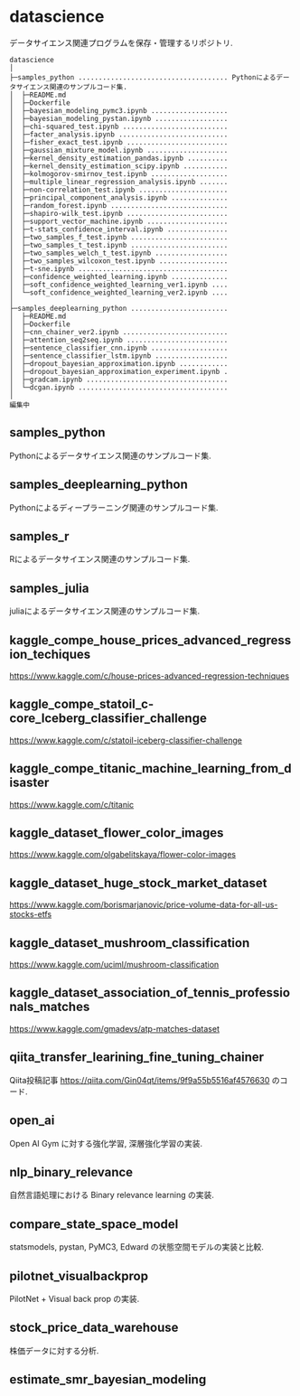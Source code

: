 # datascience

データサイエンス関連プログラムを保存・管理するリポジトリ.  


```
datascience 
│
├─samples_python ..................................... Pythonによるデータサイエンス関連のサンプルコード集.
│  ├─README.md
│  ├─Dockerfile
│  ├─bayesian_modeling_pymc3.ipynb ...................
│  ├─bayesian_modeling_pystan.ipynb ..................
│  ├─chi-squared_test.ipynb ..........................
│  ├─facter_analysis.ipynb ...........................
│  ├─fisher_exact_test.ipynb .........................
│  ├─gaussian_mixture_model.ipynb ....................
│  ├─kernel_density_estimation_pandas.ipynb ..........
│  ├─kernel_density_estimation_scipy.ipynb ...........
│  ├─kolmogorov-smirnov_test.ipynb ...................
│  ├─multiple_linear_regression_analysis.ipynb .......
│  ├─non-correlation_test.ipynb ......................
│  ├─principal_component_analysis.ipynb ..............
│  ├─random_forest.ipynb .............................
│  ├─shapiro-wilk_test.ipynb .........................
│  ├─support_vector_machine.ipynb ....................
│  ├─t-stats_confidence_interval.ipynb ...............
│  ├─two_samples_f_test.ipynb ........................
│  ├─two_samples_t_test.ipynb ........................
│  ├─two_samples_welch_t_test.ipynb ..................
│  ├─two_samples_wilcoxon_test.ipynb .................
│  ├─t-sne.ipynb .....................................
│  ├─confidence_weighted_learning.ipynb ..............
│  ├─soft_confidence_weighted_learning_ver1.ipynb ....
│  └─soft_confidence_weighted_learning_ver2.ipynb ....
│
├─samples_deeplearning_python ........................
│  ├─README.md
│  ├─Dockerfile
│  ├─cnn_chainer_ver2.ipynb ..........................
│  ├─attention_seq2seq.ipynb .........................
│  ├─sentence_classifier_cnn.ipynb ...................
│  ├─sentence_classifier_lstm.ipynb ..................
│  ├─dropout_bayesian_approximation.ipynb ............
│  ├─dropout_bayesian_approximation_experiment.ipynb .
│  ├─gradcam.ipynb ...................................
│  └─dcgan.ipynb .....................................
│
編集中
```

## samples_python

Pythonによるデータサイエンス関連のサンプルコード集.  

## samples_deeplearning_python

Pythonによるディープラーニング関連のサンプルコード集.  

## samples_r

Rによるデータサイエンス関連のサンプルコード集.  

## samples_julia

juliaによるデータサイエンス関連のサンプルコード集.  

## kaggle_compe_house_prices_advanced_regression_techiques

https://www.kaggle.com/c/house-prices-advanced-regression-techniques

## kaggle_compe_statoil_c-core_lceberg_classifier_challenge

https://www.kaggle.com/c/statoil-iceberg-classifier-challenge

## kaggle_compe_titanic_machine_learning_from_disaster

https://www.kaggle.com/c/titanic

## kaggle_dataset_flower_color_images

https://www.kaggle.com/olgabelitskaya/flower-color-images

## kaggle_dataset_huge_stock_market_dataset

https://www.kaggle.com/borismarjanovic/price-volume-data-for-all-us-stocks-etfs

## kaggle_dataset_mushroom_classification

https://www.kaggle.com/uciml/mushroom-classification

## kaggle_dataset_association_of_tennis_professionals_matches

https://www.kaggle.com/gmadevs/atp-matches-dataset

## qiita_transfer_learining_fine_tuning_chainer

Qiita投稿記事 https://qiita.com/Gin04qt/items/9f9a55b5516af4576630 のコード.

## open_ai

Open AI Gym に対する強化学習, 深層強化学習の実装.

## nlp_binary_relevance

自然言語処理における Binary relevance learning の実装.

## compare_state_space_model

statsmodels, pystan, PyMC3, Edward の状態空間モデルの実装と比較.

## pilotnet_visualbackprop

PilotNet + Visual back prop の実装.

## stock_price_data_warehouse

株価データに対する分析.

## estimate_smr_bayesian_modeling
